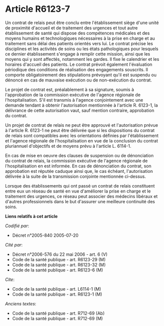 # Article R6123-7

Un contrat de relais peut être conclu entre l'établissement siège d'une unité de proximité d'accueil et de traitement des
urgences et tout autre établissement de santé qui dispose des compétences médicales et des moyens humains et technologiques
nécessaires à la prise en charge et au traitement sans délai des patients orientés vers lui. Le contrat précise les
disciplines et les activités de soins ou les états pathologiques pour lesquels ce dernier établissement s'engage à remplir
cette mission, ainsi que les moyens qui y sont affectés, notamment les gardes. Il fixe le calendrier et les horaires
d'accueil des patients. Le contrat prévoit également l'évaluation périodique des conditions de réalisation des engagements
souscrits. Il comporte obligatoirement des stipulations prévoyant qu'il est suspendu ou dénoncé en cas de mauvaise exécution
ou de non-exécution du contrat.

Le projet de contrat est, préalablement à sa signature, soumis à l'approbation de la commission exécutive de l'agence
régionale de l'hospitalisation. S'il est transmis à l'agence conjointement avec une demande tendant à obtenir l'autorisation
mentionnée à l'article R. 6123-1, la délivrance de cette autorisation vaut, sauf mention contraire, approbation du contrat.

Un projet de contrat de relais ne peut être approuvé et l'autorisation prévue à l'article R. 6123-1 ne peut être délivrée que
si les dispositions du contrat de relais sont compatibles avec les orientations définies par l'établissement et l'agence
régionale de l'hospitalisation en vue de la conclusion du contrat pluriannuel d'objectifs et de moyens prévu à l'article L.
6114-1.

En cas de mise en oeuvre des clauses de suspension ou de dénonciation du contrat de relais, la commission exécutive de
l'agence régionale de l'hospitalisation en est informée. En cas de dénonciation du contrat, son approbation est réputée
caduque ainsi que, le cas échéant, l'autorisation délivrée à la suite de la transmission conjointe mentionnée ci-dessus.

Lorsque des établissements qui ont passé un contrat de relais constituent entre eux un réseau de santé en vue d'améliorer la
prise en charge et le traitement des urgences, ce réseau peut associer des médecins libéraux et d'autres professionnels dans
le but d'assurer une meilleure continuité des soins.

**Liens relatifs à cet article**

_Codifié par_:

  - Décret n°2005-840 2005-07-20

_Cité par_:

  - Décret n°2006-576 du 22 mai 2006 - art. 6 (V)
  - Code de la santé publique - art. R6123-29 (M)
  - Code de la santé publique - art. R6123-32 (M)
  - Code de la santé publique - art. R6123-6 (M)

_Cite_:

  - Code de la santé publique - art. L6114-1 (M)
  - Code de la santé publique - art. R6123-1 (M)

_Anciens textes_:

  - Code de la santé publique - art. R712-69 (Ab)
  - Code de la santé publique - art. R712-69 (M)
